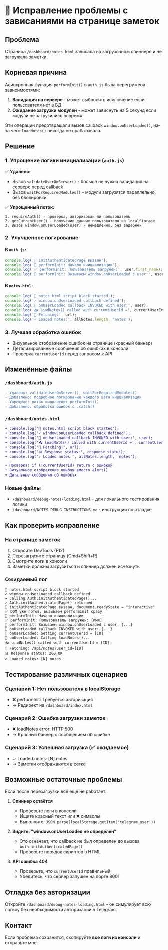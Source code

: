 # 📝 Исправление проблемы с зависаниями на странице заметок

## Проблема
Страница `/dashboard/notes.html` зависала на загрузочном спиннере и не загружала заметки.

## Корневая причина
Асинхронная функция `performInit()` в `auth.js` была перегружена зависимостями:
1. **Валидация на сервере** - может выбросить исключение если пользователя нет в БД
2. **Ожидание загрузки модулей** - может зависнуть на 5 секунд если модули не загрузились вовремя

Эти операции предотвращали вызов callback `window.onUserLoaded()`, из-за чего `loadNotes()` никогда не срабатывала.

## Решение

### 1. Упрощение логики инициализации (`auth.js`)
✅ **Удалено:**
- Вызов `validateUserOnServer()` - больше не нужна валидация на сервере перед callback
- Вызов `waitForRequiredModules()` - модули загрузятся параллельно, без блокировки

✅ **Упрощенный поток:**
```
1. requireAuth() - проверка, авторизован ли пользователь
2. getCurrentUser() - получение данных пользователя из localStorage
3. Вызов window.onUserLoaded(user) - немедленно, без задержек
```

### 2. Улучшенное логирование

#### В `auth.js`:
```javascript
console.log('🔄 initAuthenticatedPage вызван');
console.log('🚀 performInit: Начало инициализации');
console.log('✅ performInit: Пользователь загружен:', user.first_name);
console.log('🎯 performInit: Вызываем window.onUserLoaded с user:', user);
```

#### В `notes.html`:
```javascript
console.log('📝 notes.html script block started');
console.log('✓ window.onUserLoaded callback defined');
console.log('👤 onUserLoaded callback INVOKED with user:', user);
console.log('📥 loadNotes() called with currentUserId =', currentUserId);
console.log('📡 Fetching:', url);
console.log('✓ Loaded notes:', allNotes.length, 'notes');
```

### 3. Лучшая обработка ошибок
- Визуальное отображение ошибок на странице (красный баннер)
- Детализированные сообщения об ошибках в консоли
- Проверка `currentUserId` перед запросом к API

## Изменённые файлы

### `/dashboard/auth.js`
```diff
- Удалены: validateUserOnServer(), waitForRequiredModules()
- Добавлено: подробное логирование каждого шага инициализации
- Упрощено: поток выполнения performInit()
- Добавлено: обработка ошибок с .catch()
```

### `/dashboard/notes.html`
```diff
+ console.log('📝 notes.html script block started');
+ console.log('✓ window.onUserLoaded callback defined');
+ console.log('👤 onUserLoaded callback INVOKED with user:', user);
+ console.log('📥 loadNotes() called with currentUserId =', currentUserId);
+ console.log('📡 Fetching:', url);
+ console.log('📊 Response status:', response.status);
+ console.log('✓ Loaded notes:', allNotes.length, 'notes');

+ Проверка: if (!currentUserId) return с ошибкой
+ Визуальное отображение ошибок вместо alert()
+ Детальные сообщения об ошибках
```

### Новые файлы
- `/dashboard/debug-notes-loading.html` - для локального тестирования логики
- `/dashboard/NOTES_DEBUG_INSTRUCTIONS.md` - инструкции по отладке

## Как проверить исправление

### На странице заметок
1. Откройте DevTools (F12)
2. Перезагрузите страницу (Cmd+Shift+R)
3. Смотрите логи в консоли
4. Заметки должны загрузиться и спиннер должен исчезнуть

### Ожидаемый лог
```
📝 notes.html script block started
✓ window.onUserLoaded callback defined
→ Calling Auth.initAuthenticatedPage()...
✓ Auth.initAuthenticatedPage() returned
🔄 initAuthenticatedPage вызван, document.readyState = "interactive"
✅ DOM уже готов, вызываем performInit сразу
🚀 performInit: Начало инициализации
✅ performInit: Пользователь загружен: [Имя]
🎯 performInit: Вызываем window.onUserLoaded с user: {...}
👤 onUserLoaded callback INVOKED with user: {...}
👤 onUserLoaded: Setting currentUserId = [ID]
👤 onUserLoaded: Calling loadNotes()...
📥 loadNotes() called with currentUserId = [ID]
📡 Fetching: /api/notes?user_id=[ID]
📊 Response status: 200 OK
✓ Loaded notes: [N] notes
```

## Тестирование различных сценариев

### Сценарий 1: Нет пользователя в localStorage
- ❌ performInit: Требуется авторизация
- → Редирект на `/dashboard/index.html`

### Сценарий 2: Ошибка загрузки заметок
- ❌ loadNotes error: HTTP 500
- → Красный баннер с сообщением об ошибке

### Сценарий 3: Успешная загрузка (✅ ожидаемое)
- ✓ Loaded notes: [N] notes
- → Заметки отображаются в сетке

## Возможные остаточные проблемы

Если после перезагрузки всё ещё не работает:

1. **Спиннер остаётся**
   - Проверьте логи в консоли
   - Ищите красный текст или ❌ символы
   - Выполните: `JSON.parse(localStorage.getItem('telegram_user'))`

2. **Видите: "window.onUserLoaded не определен"**
   - Это означает, что callback не был определен до вызова `Auth.initAuthenticatedPage()`
   - Проверьте порядок скриптов в HTML

3. **API ошибка 404**
   - Проверьте, что `currentUserId` правильный
   - Убедитесь, что сервер запущен на порте 8001

## Отладка без авторизации
Откройте `/dashboard/debug-notes-loading.html` - он симулирует всю логику без необходимости авторизации в Telegram.

## Контакт
Если проблема сохранится, скопируйте **все логи из консоли** и отправьте мне.